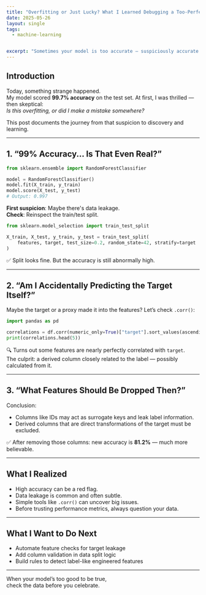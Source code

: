 ```yaml
---
title: "Overfitting or Just Lucky? What I Learned Debugging a Too-Perfect ML Model"
date: 2025-05-26
layout: single
tags:
  - machine-learning


excerpt: "Sometimes your model is too accurate — suspiciously accurate. Here’s how I figured out whether I had a breakthrough or a bug."
---
```


## Introduction

Today, something strange happened.  
My model scored **99.7% accuracy** on the test set. At first, I was thrilled — then skeptical:  
*Is this overfitting, or did I make a mistake somewhere?*

This post documents the journey from that suspicion to discovery and learning.

---

## 1. “99% Accuracy... Is That Even Real?”

```python
from sklearn.ensemble import RandomForestClassifier

model = RandomForestClassifier()
model.fit(X_train, y_train)
model.score(X_test, y_test)
# Output: 0.997
```

**First suspicion**: Maybe there's data leakage.  
**Check**: Reinspect the train/test split.

```python
from sklearn.model_selection import train_test_split

X_train, X_test, y_train, y_test = train_test_split(
    features, target, test_size=0.2, random_state=42, stratify=target
)
```

✅ Split looks fine. But the accuracy is still abnormally high.

---

## 2. “Am I Accidentally Predicting the Target Itself?”

Maybe the target or a proxy made it into the features? Let’s check `.corr()`:

```python
import pandas as pd

correlations = df.corr(numeric_only=True)["target"].sort_values(ascending=False)
print(correlations.head(5))
```

🔍 Turns out some features are nearly perfectly correlated with `target`.  
The culprit: a derived column closely related to the label — possibly calculated from it.

---

## 3. “What Features Should Be Dropped Then?”

Conclusion:
- Columns like IDs may act as surrogate keys and leak label information.
- Derived columns that are direct transformations of the target must be excluded.

✅ After removing those columns: new accuracy is **81.2%** — much more believable.

---

## What I Realized

- High accuracy can be a red flag.
- Data leakage is common and often subtle.
- Simple tools like `.corr()` can uncover big issues.
- Before trusting performance metrics, always question your data.

---

## What I Want to Do Next

- Automate feature checks for target leakage
- Add column validation in data split logic
- Build rules to detect label-like engineered features

---

When your model’s too good to be true,  
check the data before you celebrate.
